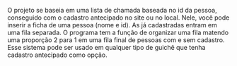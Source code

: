 O projeto se baseia em uma lista de chamada baseada no id da pessoa, conseguido com o cadastro antecipado no site ou no local. Nele, você pode inserir a ficha de uma pessoa (nome e id). As já cadastradas entram em uma fila separada. O programa tem a função de organizar uma fila matendo uma proporção 2 para 1 em uma fila final de pessoas com e sem cadastro. Esse sistema pode ser usado em qualquer tipo de guichê que tenha cadastro antecipado como opção.
